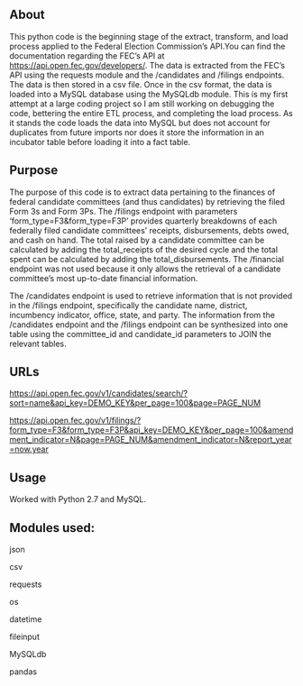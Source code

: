 ## **About**

This python code is the beginning stage of the extract, transform, and load process applied to the Federal Election Commission’s API.You can find the documentation regarding the FEC’s API at https://api.open.fec.gov/developers/. The data is extracted from the FEC’s API using the requests module and the /candidates and /filings endpoints. The data is then stored in a csv file. Once in the csv format, the data is loaded into a MySQL database using the MySQLdb module. This is my first attempt at a large coding project so I am still working on debugging the code, bettering the entire ETL process, and completing the load process. As it stands the code loads the data into MySQL but does not account for duplicates from future imports nor does it store the information in an incubator table before loading it into a fact table.


## **Purpose**


The purpose of this code is to extract data pertaining to the finances of federal candidate committees (and thus candidates) by retrieving the filed Form 3s and Form 3Ps. The /filings endpoint with parameters ‘form_type=F3&form_type=F3P’ provides quarterly breakdowns of each federally filed candidate committees’ receipts, disbursements, debts owed, and cash on hand. The total raised by a candidate committee can be calculated by adding the total_receipts of the desired cycle and the total spent can be calculated by adding the total_disbursements.   The /financial endpoint was not used because it only allows the retrieval of a candidate committee’s most up-to-date financial information. 

The /candidates endpoint is used to retrieve information that is not provided in the /filings endpoint, specifically the candidate name, district, incumbency indicator, office, state, and party. The information from the /candidates endpoint and the /filings endpoint can be synthesized into one table using the committee_id and candidate_id parameters to JOIN the relevant tables. 


## **URLs**

https://api.open.fec.gov/v1/candidates/search/?sort=name&api_key=DEMO_KEY&per_page=100&page=PAGE_NUM

https://api.open.fec.gov/v1/filings/?form_type=F3&form_type=F3P&api_key=DEMO_KEY&per_page=100&amendment_indicator=N&page=PAGE_NUM&amendment_indicator=N&report_year=now.year


## **Usage**

Worked with Python 2.7 and MySQL.


## **Modules used:**

json

csv

requests

os

datetime

fileinput

MySQLdb

pandas
